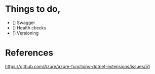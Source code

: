 ﻿# Things to do,

- [] Swagger
- [] Health checks
- [] Versioning




# References
https://github.com/Azure/azure-functions-dotnet-extensions/issues/51